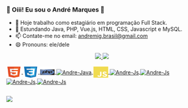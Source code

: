 ### 🦅 Oiii! Eu sou o André Marques 👋

- 🔭 Hoje trabalho como estagiário em programação Full Stack.
- 🌱 Estundando Java, PHP, Vue.js, HTML, CSS, Javascript e MySQL.
- 📫 Contate-me no email: andremig.brasil@gmail.com
- 😄 Pronouns: ele/dele

<div align="center">
  <a href="https://github.com/Andre-Marques-Dev">
  <img height="180em" src="https://github-readme-stats.vercel.app/api?username=Andre-Marques-Dev&show_icons=true&theme=dracula&include_all_commits=true&count_private=true"/>
  <img height="180em" src="https://github-readme-stats.vercel.app/api/top-langs/?username=Andre-Marques-Dev&layout=compact&langs_count=7&theme=dracula"/>
</div>
  <div style="display: inline_block"><br>
  <img align="center" alt="Andre-HTML" height="30" width="40" src="https://raw.githubusercontent.com/devicons/devicon/master/icons/html5/html5-original.svg">
  <img align="center" alt="Andre-CSS" height="30" width="40" src="https://raw.githubusercontent.com/devicons/devicon/master/icons/css3/css3-original.svg">
  <img align="center" alt="Andre-Python" height="30" width="40" src="https://github.com/devicons/devicon/blob/master/icons/php/php-original.svg">
  <img align="center" alt="Andre-Java" height="30" width="40" src="https://cdn.jsdelivr.net/gh/devicons/devicon/icons/java/java-original.svg">
  <img align="center" alt="Andre-Js" height="30" width="40" src="https://raw.githubusercontent.com/devicons/devicon/master/icons/javascript/javascript-plain.svg">
  <img align="center" alt="Andre-Js" height="30" width="40" src="https://github.com/Andre-Marques-Dev/devicon/blob/master/icons/vuejs/vuejs-original-wordmark.svg">
  <img align="center" alt="Andre-Js" height="30" width="40" src="https://github.com/Andre-Marques-Dev/devicon/blob/master/icons/androidstudio/androidstudio-original.svg">
  <img align="center" alt="Andre-Js" height="30" width="40" src="https://github.com/Andre-Marques-Dev/devicon/blob/master/icons/mysql/mysql-original-wordmark.svg">
  <img align="center" alt="Andre-Js" height="30" width="40" src="https://github.com/Andre-Marques-Dev/devicon/blob/master/icons/bootstrap/bootstrap-original-wordmark.svg">
</div>
  
  ##
  
  <div>
  <a href="https://www.linkedin.com/in/andr%C3%A9-marques-65aa1a108/" target="_blank"><img src="https://img.shields.io/badge/-LinkedIn-%230077B5?style=for-the-badge&logo=linkedin&logoColor=white" target="_blank"></a> 
  </div>
